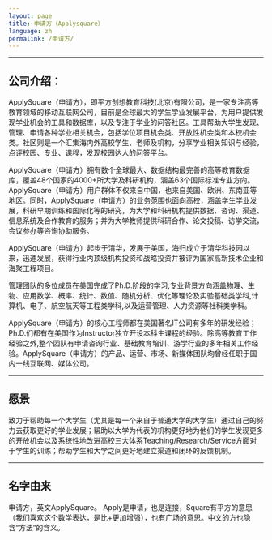 ```yaml
---
layout: page
title: 申请方（Applysquare）
language: zh
permalink: /申请方/
---
```


----
公司介绍：
----
ApplySquare（申请方），即平方创想教育科技(北京)有限公司，是一家专注高等教育领域的移动互联网公司，目前是全球最大的学生学业发展平台，为用户提供发现学业机会的工具和数据库，以及专注于学业的问答社区。工具帮助大学生发现、管理、申请各种学业相关机会，包括学位项目机会类、开放性机会类和本校机会类。社区则是一个汇集海内外高校学生、老师及机构，分享学业相关知识与经验，点评校园、专业、课程，发现校园达人的问答平台。

ApplySquare（申请方）拥有数个全球最大、数据结构最完善的高等教育数据库，覆盖48个国家的4000+所大学及科研机构，涵盖63个国际标准专业方向。ApplySquare（申请方）用户群体不仅来自中国，也来自美国、欧洲、东南亚等地区。同时，ApplySquare（申请方）的业务范围也面向高校，涵盖学生学业发展，科研早期训练和国际化等的研究，为大学和科研机构提供数据、咨询、渠道、信息系统及合作教育的服务；并为大学教师提供科研合作、论文投稿、访学交流，会议参办等咨询协助服务。

ApplySquare（申请方）起步于清华，发展于美国，海归成立于清华科技园以来，迅速发展，获得行业内顶级机构投资和战略投资并被评为国家高新技术企业和海聚工程项目。

管理团队的多位成员在美国完成了Ph.D.阶段的学习,专业背景方向涵盖物理、生物、应用数学、概率、统计、数值、随机分析、优化等理论及实验基础类学科,计算机、电子、航空航天等工程类学科,以及运营管理、人力资源等社科类学科。

ApplySquare（申请方）的核心工程师都在美国著名IT公司有多年的研发经验；
Ph.D.们都有在美国作为Instructor独立开设本科生课程的经验。除高等教育工作经验之外,整个团队有申请咨询行业、基础教育培训、游学行业的多年相关工作经验。ApplySquare（申请方）的产品、运营、市场、新媒体团队均曾经任职于国内一线互联网、媒体公司。

----
愿景
----
致力于帮助每一个大学生（尤其是每一个来自于普通大学的大学生）通过自己的努力去获取更好的学业发展；帮助以大学为代表的机构更好地为他们的学生发现更多的开放机会以及系统性地改进高校三大体系Teaching/Research/Service方面对于学生的训练；帮助学生和大学之间更好地建立渠道和闭环的反馈机制。

----
名字由来
----
申请方，英文ApplySquare。
Apply是申请，也是连接，Square有平方的意思（我们喜欢这个数学表达，是比+更加增强），也有广场的意思。中文的方也隐含“方法”的含义。

